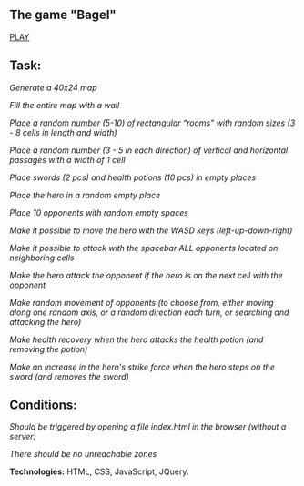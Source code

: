 ## The game "Bagel"

[PLAY](https://vyura06.github.io/test_task_game/)

## Task:

*Generate a 40x24 map*

*Fill the entire map with a wall*

*Place a random number (5-10) of rectangular “rooms” with random sizes (3 - 8 cells in length and width)*

*Place a random number (3 - 5 in each direction)
of vertical and horizontal passages with a width of 1 cell*

*Place swords (2 pcs) and health potions (10 pcs) in empty places*

*Place the hero in a random empty place*

*Place 10 opponents with random empty spaces*

*Make it possible to move the hero with the WASD keys
(left-up-down-right)*

*Make it possible to attack with the spacebar ALL opponents
located on neighboring cells*

*Make the hero attack the opponent if the hero is on the next cell with the opponent*

*Make random movement of opponents 
(to choose from, either moving along one random axis, or a random direction each turn, or searching and attacking the hero)*

*Make health recovery when the hero attacks the
health potion (and removing the potion)*

*Make an increase in the hero's strike force when the hero steps on the sword
(and removes the sword)*

## Conditions:

*Should be triggered by opening a file index.html in the browser (without a server)*

*There should be no unreachable zones*

**Technologies:** HTML, CSS, JavaScript, JQuery.
